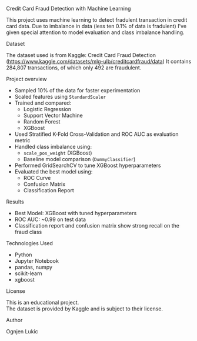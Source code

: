 Credit Card Fraud Detection with Machine Learning

This project uses machine learning to detect fradulent transaction in credit card data. Due to imbalance in data (less ten 0.1% of data is fradulent) I've given special attention to model evaluation and class imbalance handling.

Dataset

The dataset used is from Kaggle: Credit Card Fraud Detection (https://www.kaggle.com/datasets/mlg-ulb/creditcardfraud/data)
It contains 284,807 transactions, of which only 492 are fraudulent.

Project overview

- Sampled 10% of the data for faster experimentation
- Scaled features using `StandardScaler`
- Trained and compared:
  - Logistic Regression
  - Support Vector Machine
  - Random Forest
  - XGBoost
- Used Stratified K-Fold Cross-Validation and ROC AUC as evaluation metric
- Handled class imbalance using:
  - `scale_pos_weight` (XGBoost)
  - Baseline model comparison (`DummyClassifier`)
- Performed GridSearchCV to tune XGBoost hyperparameters
- Evaluated the best model using:
  - ROC Curve
  - Confusion Matrix
  - Classification Report

Results

- Best Model: XGBoost with tuned hyperparameters
- ROC AUC: ~0.99 on test data
- Classification report and confusion matrix show strong recall on the fraud class

Technologies Used

- Python
- Jupyter Notebook
- pandas, numpy
- scikit-learn
- xgboost

License

This is an educational project.  
The dataset is provided by Kaggle and is subject to their license.

Author

Ognjen Lukic

